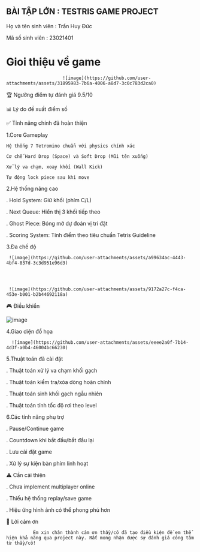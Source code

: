 ## BÀI TẬP LỚN : TESTRIS GAME PROJECT
  Họ và tên sinh viên : Trần Huy Đức
  
  Mã số sinh viên : 23021401
 # Gioi thiệu về game 

  
                         ![image](https://github.com/user-attachments/assets/31895983-7b6a-4006-a8d7-3c0c783d2ca0)


 🏆 Ngưỡng điểm tự đánh giá
     9.5/10

📊 Lý do đề xuất điểm số

  ✅ Tính năng chính đã hoàn thiện

 1.Core Gameplay

    Hệ thống 7 Tetromino chuẩn với physics chính xác

    Cơ chế Hard Drop (Space) và Soft Drop (Mũi tên xuống)

    Xử lý va chạm, xoay khối (Wall Kick)

    Tự động lock piece sau khi move

 2.Hệ thống nâng cao

   . Hold System: Giữ khối (phím C/L)

   . Next Queue: Hiển thị 3 khối tiếp theo

   . Ghost Piece: Bóng mờ dự đoán vị trí đặt

   . Scoring System: Tính điểm theo tiêu chuẩn Tetris Guideline

 3.Đa chế độ

   
    
     
     ![image](https://github.com/user-attachments/assets/a99634ac-4443-4bf4-837d-3c3d951e96d3)


 
    
     ![image](https://github.com/user-attachments/assets/9172a27c-f4ca-453e-b001-b2b44692118a)


 🎮 Điều khiển

  ![image](https://github.com/user-attachments/assets/0300e8da-da65-43e1-a217-210d8df7284a)


 4.Giao diện đồ họa

   

   
      
      ![image](https://github.com/user-attachments/assets/eeee2a0f-7b14-4d3f-a0b4-46004bc66230)

 5.Thuật toán đã cài đặt

   . Thuật toán xử lý va chạm khối gạch

   . Thuật toán kiểm tra/xóa dòng hoàn chỉnh

   . Thuật toán sinh khối gạch ngẫu nhiên

   . Thuật toán tính tốc độ rơi theo level

 6.Các tính năng phụ trợ

   . Pause/Continue game

   . Countdown khi bắt đầu/bắt đầu lại

   . Lưu cài đặt game

   . Xử lý sự kiện bàn phím linh hoạt
 
 ⚠️ Cần cải thiện
  
  . Chưa implement multiplayer online

  . Thiếu hệ thống replay/save game

  . Hiệu ứng hình ảnh có thể phong phú hơn
 
 🙏 Lời cảm ơn
              
              Em xin chân thành cảm ơn thầy/cô đã tạo điều kiện để em thể hiện khả năng qua project này. Rất mong nhận được sự đánh giá công tâm từ thầy/cô!   
